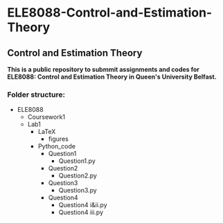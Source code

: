 # ELE8088-Control-and-Estimation-Theory
Control and Estimation Theory
---
**This is a public repository to submmit assignments and codes for ELE8088: Control and Estimation Theory in Queen's University Belfast.**
### Folder structure:
- ELE8088
  - Coursework1
  - Lab1
    - LaTeX
      - figures
    - Python_code
      - Question1
        - Question1.py
      - Question2
        - Question2.py
      - Question3
        - Question3.py
      - Question4
        - Question4 i&ii.py
        - Question4 iii.py
